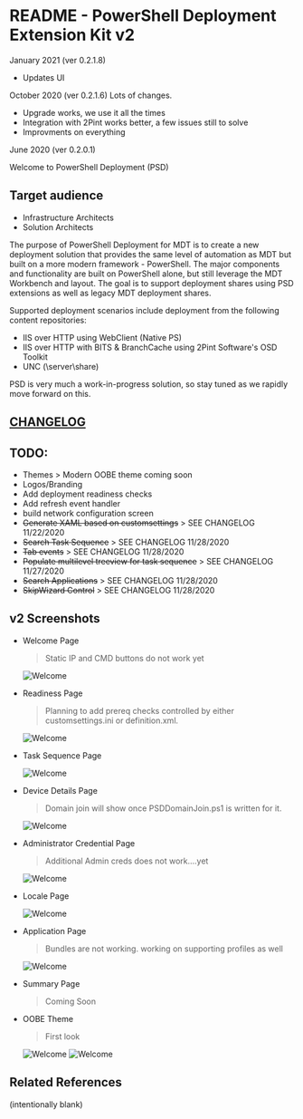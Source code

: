 # README - PowerShell Deployment Extension Kit v2

January 2021 (ver 0.2.1.8)
  - Updates UI

October 2020 (ver 0.2.1.6)
Lots of changes.
- Upgrade works, we use it all the times
- Integration with 2Pint works better, a few issues still to solve
- Improvments on everything

June 2020 (ver 0.2.0.1)

Welcome to PowerShell Deployment (PSD)

## Target audience
- Infrastructure Architects
- Solution Architects

The purpose of PowerShell Deployment for MDT is to create a new deployment solution that provides the same level of automation as MDT but built on a more modern framework - PowerShell. The major components and functionality are built on PowerShell alone, but still leverage the MDT Workbench and layout. The goal is to support deployment shares using PSD extensions as well as legacy MDT deployment shares.

Supported deployment scenarios include deployment from the following content repositories:

  -  IIS over HTTP using WebClient (Native PS)
  -  IIS over HTTP with BITS & BranchCache using 2Pint Software's OSD Toolkit
  -  UNC (\\server\share)
 
PSD is very much a work-in-progress solution, so stay tuned as we rapidly move forward on this.


## [CHANGELOG](./Scripts/PSDWizard/CHANGELOG.MD)
## TODO:
- Themes > Modern OOBE theme coming soon
- Logos/Branding
- Add deployment readiness checks
- Add refresh event handler
- build network configuration screen
- ~~Generate XAML based on customsettings~~ > SEE CHANGELOG 11/22/2020
- ~~Search Task Sequence~~ > SEE CHANGELOG 11/28/2020
- ~~Tab events~~ >  SEE CHANGELOG 11/28/2020
- ~~Populate multilevel treeview for task sequence~~ > SEE CHANGELOG 11/27/2020
- ~~Search Applications~~ > SEE CHANGELOG 11/28/2020
- ~~SkipWizard Control~~ > SEE CHANGELOG 11/28/2020

## v2 Screenshots

- Welcome Page

    > Static IP and CMD buttons do not work yet

    ![Welcome](.images/psdwizard_v2_welcome.JPG)

- Readiness Page

    > Planning to add prereq checks controlled by either customsettings.ini or definition.xml.

    ![Welcome](.images/psdwizard_v2_readiness.JPG)


- Task Sequence Page

    ![Welcome](.images/psdwizard_v2_tasksequence.JPG)

- Device Details Page

    > Domain join will show once PSDDomainJoin.ps1 is written for it.

    ![Welcome](.images/psdwizard_v2_deviceinfo.JPG)

- Administrator Credential Page

    > Additional Admin creds does not work....yet

    ![Welcome](.images/psdwizard_v2_admincreds.JPG)

- Locale Page

    ![Welcome](.images/psdwizard_v2_locale.JPG)

- Application Page

    > Bundles are not working. working on supporting profiles as well

    ![Welcome](.images/psdwizard_v2_applications.JPG)

- Summary Page

    > Coming Soon


- OOBE Theme

    > First look

    ![Welcome](.images/psdwizard_v2_welcome_modern.JPG)
    ![Welcome](.images/psdwizard_v2_tasksequence_modern.JPG)

## Related References
(intentionally blank)